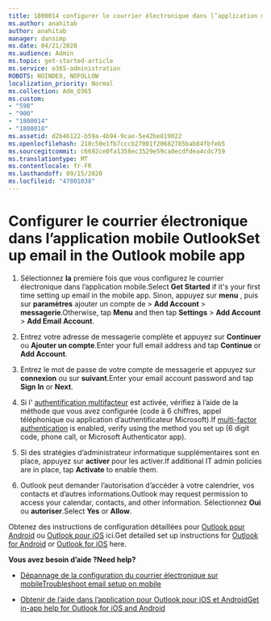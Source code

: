 ```yaml
---
title: 1800014 configurer le courrier électronique dans l’application mobile Outlook
ms.author: anahitab
author: anahitab
manager: dansimp
ms.date: 04/21/2020
ms.audience: Admin
ms.topic: get-started-article
ms.service: o365-administration
ROBOTS: NOINDEX, NOFOLLOW
localization_priority: Normal
ms.collection: Adm_O365
ms.custom:
- "598"
- "900"
- "1800014"
- "1800018"
ms.assetid: d2b46122-b59a-4b94-9cae-5e42be819022
ms.openlocfilehash: 218c50e1fb7cccb27001f20682785bab84fbfeb5
ms.sourcegitcommit: c6692ce0fa1358ec3529e59ca0ecdfdea4cdc759
ms.translationtype: MT
ms.contentlocale: fr-FR
ms.lasthandoff: 09/15/2020
ms.locfileid: "47801038"
---
```

# <a name="set-up-email-in-the-outlook-mobile-app"></a><span data-ttu-id="ba275-102">Configurer le courrier électronique dans l’application mobile Outlook</span><span class="sxs-lookup"><span data-stu-id="ba275-102">Set up email in the Outlook mobile app</span></span>

1. <span data-ttu-id="ba275-103">Sélectionnez **la** première fois que vous configurez le courrier électronique dans l’application mobile.</span><span class="sxs-lookup"><span data-stu-id="ba275-103">Select **Get Started** if it's your first time setting up email in the mobile app.</span></span> <span data-ttu-id="ba275-104">Sinon, appuyez sur **menu** , puis sur **paramètres** ajouter un compte de \> **Add Account** \> **messagerie**.</span><span class="sxs-lookup"><span data-stu-id="ba275-104">Otherwise, tap **Menu** and then tap **Settings** \> **Add Account** \> **Add Email Account**.</span></span>

2. <span data-ttu-id="ba275-105">Entrez votre adresse de messagerie complète et appuyez sur **Continuer** ou **Ajouter un compte**.</span><span class="sxs-lookup"><span data-stu-id="ba275-105">Enter your full email address and tap **Continue** or **Add Account**.</span></span>

3. <span data-ttu-id="ba275-106">Entrez le mot de passe de votre compte de messagerie et appuyez sur **connexion** ou sur **suivant**.</span><span class="sxs-lookup"><span data-stu-id="ba275-106">Enter your email account password and tap **Sign In** or **Next**.</span></span>

4. <span data-ttu-id="ba275-107">Si l' [authentification multifacteur](https://docs.microsoft.com/microsoft-365/admin/security-and-compliance/set-up-multi-factor-authentication) est activée, vérifiez à l’aide de la méthode que vous avez configurée (code à 6 chiffres, appel téléphonique ou application d’authentificateur Microsoft).</span><span class="sxs-lookup"><span data-stu-id="ba275-107">If [multi-factor authentication](https://docs.microsoft.com/microsoft-365/admin/security-and-compliance/set-up-multi-factor-authentication) is enabled, verify using the method you set up (6 digit code, phone call, or Microsoft Authenticator app).</span></span>

5. <span data-ttu-id="ba275-108">Si des stratégies d’administrateur informatique supplémentaires sont en place, appuyez sur **activer** pour les activer.</span><span class="sxs-lookup"><span data-stu-id="ba275-108">If additional IT admin policies are in place, tap **Activate** to enable them.</span></span>

6. <span data-ttu-id="ba275-109">Outlook peut demander l’autorisation d’accéder à votre calendrier, vos contacts et d’autres informations.</span><span class="sxs-lookup"><span data-stu-id="ba275-109">Outlook may request permission to access your calendar, contacts, and other information.</span></span> <span data-ttu-id="ba275-110">Sélectionnez **Oui** ou **autoriser**.</span><span class="sxs-lookup"><span data-stu-id="ba275-110">Select **Yes** or **Allow**.</span></span>

<span data-ttu-id="ba275-111">Obtenez des instructions de configuration détaillées pour [Outlook pour Android](https://support.office.com/article/886db551-8dfa-4fd5-b835-f8e532091872.aspx) ou [Outlook pour iOS](https://support.office.com/article/b2de2161-cc1d-49ef-9ef9-81acd1c8e234.aspx) ici.</span><span class="sxs-lookup"><span data-stu-id="ba275-111">Get detailed set up instructions for [Outlook for Android](https://support.office.com/article/886db551-8dfa-4fd5-b835-f8e532091872.aspx) or [Outlook for iOS](https://support.office.com/article/b2de2161-cc1d-49ef-9ef9-81acd1c8e234.aspx) here.</span></span>
  
 <span data-ttu-id="ba275-112">**Vous avez besoin d’aide ?**</span><span class="sxs-lookup"><span data-stu-id="ba275-112">**Need help?**</span></span>
  
- [<span data-ttu-id="ba275-113">Dépannage de la configuration du courrier électronique sur mobile</span><span class="sxs-lookup"><span data-stu-id="ba275-113">Troubleshoot email setup on mobile</span></span>](https://support.office.com/article/a264ef01-9c88-48fb-9285-7017e4f31f02.aspx)

- [<span data-ttu-id="ba275-114">Obtenir de l’aide dans l’application pour Outlook pour iOS et Android</span><span class="sxs-lookup"><span data-stu-id="ba275-114">Get in-app help for Outlook for iOS and Android</span></span>](https://support.office.com/article/218a22d1-9fa5-4889-b689-de1c63493243.aspx#ID0EAABAAA=Contact_Support)
